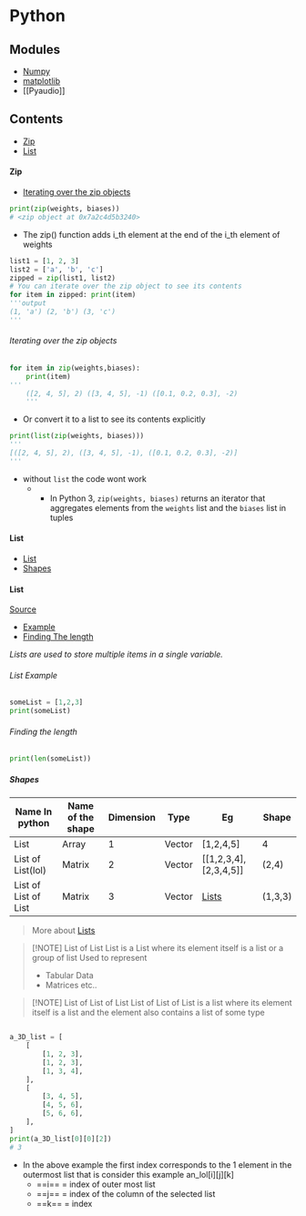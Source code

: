 # Python


## Modules



- [Numpy](numpy.md)
- [matplotlib](./matplotlib.md)
- [[Pyaudio]]
## Contents

- [Zip](#zip)
- [List](#list)
#### Zip

- [Iterating over the zip objects](#iterating%20over%20the%20zip%20objects)

```python
print(zip(weights, biases))
# <zip object at 0x7a2c4d5b3240>
```
- The zip() function adds i_th element at the end of the i_th element of weights
```python
list1 = [1, 2, 3] 
list2 = ['a', 'b', 'c'] 
zipped = zip(list1, list2) 
# You can iterate over the zip object to see its contents 
for item in zipped: print(item)
'''output
(1, 'a') (2, 'b') (3, 'c')
'''
```

###### Iterating over the zip objects


```python
for item in zip(weights,biases):
	print(item)
'''
	([2, 4, 5], 2) ([3, 4, 5], -1) ([0.1, 0.2, 0.3], -2)
	'''
```
- Or convert it to a list to see its contents explicitly
```python
print(list(zip(weights, biases)))
'''
[([2, 4, 5], 2), ([3, 4, 5], -1), ([0.1, 0.2, 0.3], -2)]
'''

```
- without `list` the code wont work
	- - In Python 3, `zip(weights, biases)` returns an iterator that aggregates elements from the `weights` list and the `biases` list in tuples

#### List
- [List](#list)
- [Shapes](#shapes)

#### List
[Source](https://www.w3schools.com/python/python_lists.asp)
- [Example](#list%20example)
- [Finding The length](#finding%20the%20length)

*Lists are used to store multiple items in a single variable.*
###### List Example
```python
someList = [1,2,3]
print(someList)
```
######  Finding the length
```python
print(len(someList))
```
##### Shapes

| Name In python       | Name of the shape | Dimension | Type   | Eg                           | Shape   |
| -------------------- | ----------------- | --------- | ------ | ---------------------------- | ------- |
| List                 | Array             | 1         | Vector | [1,2,4,5]                    | 4       |
| List of List(lol)    | Matrix            | 2         | Vector | \[[1,2,3,4],[2,3,4,5\]]      | (2,4)   |
| List of List of List | Matrix            | 3         | Vector | [Lists](python.md#list) | (1,3,3) |

> More about [Lists](python.md#list)


> [!NOTE] List of List
> List is a List where its element itself is a list or a group of list 
> Used to represent
> - Tabular Data
> - Matrices etc..


> [!NOTE] List of List of List
> List of List of List is a list where its element itself is a list and the element also contains a list of some type



```python

a_3D_list = [
    [
        [1, 2, 3],
        [1, 2, 3],
        [1, 3, 4],
    ],
    [
        [3, 4, 5],
        [4, 5, 6],
        [5, 6, 6],
    ],
]
print(a_3D_list[0][0][2])
# 3
```
- In the above example the first index corresponds to the 1 element in the outermost list that is consider this example an_lol\[i]\[j\]\[k]
	- ==i== = index of outer most list
	- ==j== = index of the column of the selected list
	- ==k== = index

